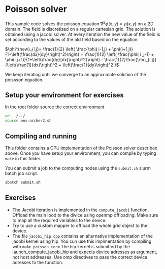 # Poisson solver

This sample code solves the poisson equation $\nabla^2 \phi(x,y) = \rho(x,y)$ on a 2D domain. 
The field is discretized on a regular cartesian grid.
The solution is obtained using a jacobi solver. At every iteration the new value of the field is set according to the values of the old field based on the equation

$\phi^{new}_{i,j}= \frac{1}{2} \left( \frac{\phi( i-1,j) + \phi(i+1,j)}{1+\left(\frac{dx}{dy}\right)^2}\right)  + \frac{1}{2} \left( \frac{\phi( i ,j-1) + \phi(i,j+1)}{1+\left(\frac{dy}{dx}\right)^2}\right) -  \frac{1}{2}\frac{\rho_{i,j}}{\left(\frac{1}{dx}\right)^2 + \left(\frac{1}{dy}\right)^2 }$

We keep iterating until we converge to an approximate solution of the poissson equation.

## Setup your environment for exercises

In the root folder source the correct environment

```bash
cd ../../
source env-archer2.sh
```

## Compiling and running

This folder contains a CPU implementation of the Poisson solver described above. 
Once you have setup your environment, you can compile by typing `make` in this folder.

You can submit a job to the computing nodes using the `submit.sh` slurm batch job script.

```bash
sbatch submit.sh
```

## Exercises

-   The Jacobi iteration is implemented in the `compute_jacobi` function.
    Offload the main lood to the divice using openmp offloading. Make sure to map all the required variables to the device.
-   Try to use a custom mapper to offload the whole grid object to the device.
-   The file `jacobi_hip.cpp` contains an alternative implementation of the jacobi kernel using hip. You cun use this implmentation by compiling with `make poisson_rocm` The hip kernel is submitted by the launch_compute_jacobi_hip and expects device adresses as argument, not host addresses. Use omp directives to pass the correct device adresses to the function.